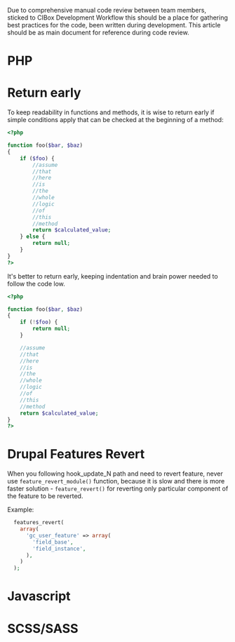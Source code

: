 Due to comprehensive manual code review between team members, sticked to CIBox Development Workflow this should be a place for gathering best practices for the code, been written during development.
This article should be as main document for reference during code review.

PHP
=====

Return early
====

To keep readability in functions and methods, it is wise to return early if simple conditions apply that can be checked at the beginning of a method:

```php
<?php

function foo($bar, $baz)
{
    if ($foo) {
        //assume
        //that
        //here
        //is
        //the
        //whole
        //logic
        //of
        //this
        //method
        return $calculated_value;
    } else {
        return null;
    }
}
?>
```
It's better to return early, keeping indentation and brain power needed to follow the code low.

```php
<?php

function foo($bar, $baz)
{
    if (!$foo) {
        return null;
    }

    //assume
    //that
    //here
    //is
    //the
    //whole
    //logic
    //of
    //this
    //method
    return $calculated_value;
}
?>
```

Drupal Features Revert
=====

When you following hook_update_N path and need to revert feature, never use ```feature_revert_module()``` function, because it is slow and there is more faster solution - ```feature_revert()``` for reverting only particular component of the feature to be reverted.

Example:
```php
  features_revert(
    array(
      'gc_user_feature' => array(
        'field_base',
        'field_instance',
      ),
    )
  );
```


Javascript
=====

SCSS/SASS
=====